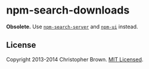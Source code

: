 # npm-search-downloads

**Obsolete.**
Use [`npm-search-server`](https://github.com/chbrown/npm-search-server) and [`npm-ui`](https://github.com/chbrown/npm-ui) instead.


## License

Copyright 2013-2014 Christopher Brown. [MIT Licensed](http://opensource.org/licenses/MIT).
